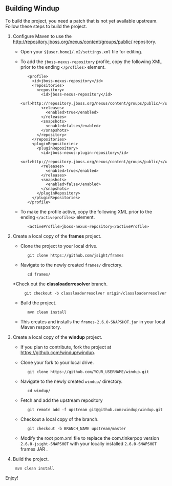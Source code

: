 ## Building Windup

To build the project, you need a patch that is not yet available upstream. Follow these steps to build the project.

1. Configure Maven to use the <http://repository.jboss.org/nexus/content/groups/public/> repository.
   * Open your `${user.home}/.m2/settings.xml` file for editing.
   * To add the `jboss-nexus-repository` profile, copy the following XML prior to the ending `</profiles>` element.

            <profile>
              <id>jboss-nexus-repository</id>
              <repositories>
                <repository>
                  <id>jboss-nexus-repository</id>
                  <url>http://repository.jboss.org/nexus/content/groups/public/</url>
                  <releases>
                    <enabled>true</enabled>
                  </releases>
                  <snapshots>
                    <enabled>false</enabled>
                  </snapshots>
                </repository>
              </repositories>
              <pluginRepositories>
                <pluginRepository>
                  <id>jboss-nexus-plugin-repository</id>
                  <url>http://repository.jboss.org/nexus/content/groups/public/</url>
                  <releases>
                    <enabled>true</enabled>
                  </releases>
                  <snapshots>
                    <enabled>false</enabled>
                  </snapshots>
                </pluginRepository>
              </pluginRepositories>
            </profile>

   * To make the profile active, copy the following XML prior to the ending `</activeprofiles>` element.

            <activeProfile>jboss-nexus-repository</activeProfile> 

2. Create a local copy of the **frames** project.
   * Clone the project to your local drive.
 
            git clone https://github.com/jsight/frames
   * Navigate to the newly created `frames/` directory.

            cd frames/
   *Check out the **classloaderresolver** branch.

            git checkout -b classloaderresolver origin/classloaderresolver
   * Build the project.

            mvn clean install
   * This creates and installs the `frames-2.6.0-SNAPSHOT.jar` in your local Maven respository.
3. Create a local copy of the **windup** project.
   * If you plan to contribute, fork the project at <https://github.com/windup/windup>.
   * Clone your fork to your local drive.

            git clone https://github.com/YOUR_USERNAME/windup.git
   * Navigate to the newly created `windup/` directory.

            cd windup/
   * Fetch and add the upstream repository

            git remote add -f upstream git@github.com:windup/windup.git
   * Checkout a local copy of the branch.

            git checkout -b BRANCH_NAME upstream/master
    * Modify the root pom.xml file to replace the com.tinkerpop version `2.6.0-jsight-SNAPSHOT` with your locally installed `2.6.0-SNAPSHOT` frames JAR .
5. Build the project.

        mvn clean install

Enjoy!
